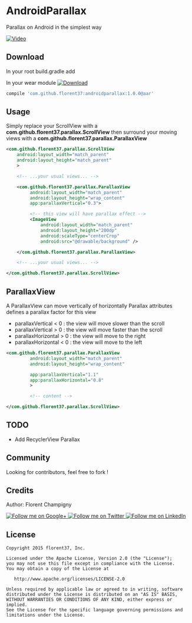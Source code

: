 # AndroidParallax
Parallax on Android in the simplest way

[![Video](http://i.giphy.com/xTiTngOQRUDjpVZlg4.gif)](https://www.youtube.com/watch?v=SiaBDZNUtWM)

Download
--------

In your root build.gradle add

In your wear module [![Download](https://api.bintray.com/packages/florent37/maven/AndroidParallax/images/download.svg)](https://bintray.com/florent37/maven/AndroidParallax/_latestVersion)
```groovy
compile 'com.github.florent37:androidparallax:1.0.0@aar'
```

Usage
--------

Simply replace your ScrollView with a **com.github.florent37.parallax.ScrollView**
then surround your moving views with a **com.github.florent37.parallax.ParallaxView**

```xml
<com.github.florent37.parallax.ScrollView
    android:layout_width="match_parent"
    android:layout_height="match_parent"
    >

    <!-- ...your usual views... -->

    <com.github.florent37.parallax.ParallaxView
         android:layout_width="match_parent"
         android:layout_height="wrap_content"
         app:parallaxVertical="0.3">

         <!-- this view will have parallax effect -->
         <ImageView
             android:layout_width="match_parent"
             android:layout_height="200dp"
             android:scaleType="centerCrop"
             android:src="@drawable/background" />

    </com.github.florent37.parallax.ParallaxView>

    <!-- ...your usual views... -->

</com.github.florent37.parallax.ScrollView>
```

ParallaxView
--------

A ParallaxView can move vertically of horizontally
Parallax attributes defines a parallax factor for this view

- parallaxVertical < 0 : the view will move slower than the scroll
- parallaxVertical > 0 : the view will move faster than the scroll
- parallaxHorizontal > 0 : the view will move to the right
- parallaxHorizontal < 0 : the view will move to the left

```xml
<com.github.florent37.parallax.ParallaxView
         android:layout_width="match_parent"
         android:layout_height="wrap_content"

         app:parallaxVertical="1.1"
         app:parallaxHorizontal="0.8"
         >

         <!-- content -->

</com.github.florent37.parallax.ScrollView>
```

TODO
--------

- Add RecyclerView Parallax

Community
--------

Looking for contributors, feel free to fork !


Credits
-------

Author: Florent Champigny

<a href="https://plus.google.com/+florentchampigny">
  <img alt="Follow me on Google+"
       src="https://raw.githubusercontent.com/florent37/DaVinci/master/mobile/src/main/res/drawable-hdpi/gplus.png" />
</a>
<a href="https://twitter.com/florent_champ">
  <img alt="Follow me on Twitter"
       src="https://raw.githubusercontent.com/florent37/DaVinci/master/mobile/src/main/res/drawable-hdpi/twitter.png" />
</a>
<a href="https://www.linkedin.com/profile/view?id=297860624">
  <img alt="Follow me on LinkedIn"
       src="https://raw.githubusercontent.com/florent37/DaVinci/master/mobile/src/main/res/drawable-hdpi/linkedin.png" />
</a>

License
--------

    Copyright 2015 florent37, Inc.

    Licensed under the Apache License, Version 2.0 (the "License");
    you may not use this file except in compliance with the License.
    You may obtain a copy of the License at

       http://www.apache.org/licenses/LICENSE-2.0

    Unless required by applicable law or agreed to in writing, software
    distributed under the License is distributed on an "AS IS" BASIS,
    WITHOUT WARRANTIES OR CONDITIONS OF ANY KIND, either express or implied.
    See the License for the specific language governing permissions and
    limitations under the License.